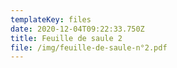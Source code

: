 ```yaml
---
templateKey: files
date: 2020-12-04T09:22:33.750Z
title: Feuille de saule 2
file: /img/feuille-de-saule-n°2.pdf
---
```

